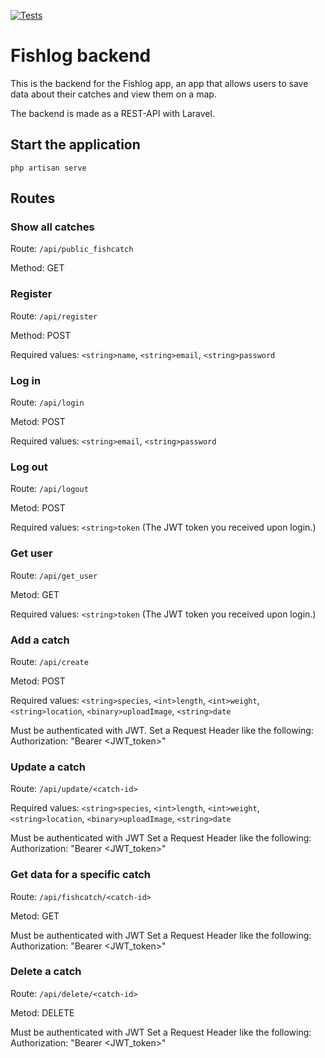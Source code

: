 [![Tests](https://github.com/Xolof/fishlog-backend/actions/workflows/tests.yml/badge.svg)](https://github.com/Xolof/fishlog-backend/actions/workflows/tests.yml)

# Fishlog backend

This is the backend for the Fishlog app, an app that allows users to save data about their catches and view them on a map.

The backend is made as a REST-API with Laravel.

## Start the application
`php artisan serve`

## Routes

### Show all catches

Route: `/api/public_fishcatch`

Method: GET

### Register

Route: `/api/register`

Method: POST

Required values: `<string>name`, `<string>email`, `<string>password`

### Log in

Route:  `/api/login`

Metod: POST

Required values: `<string>email`, `<string>password`

### Log out

Route:  `/api/logout`

Metod: POST

Required values: `<string>token` (The JWT token you received upon login.)

### Get user

Route:  `/api/get_user`

Metod: GET

Required values: `<string>token` (The JWT token you received upon login.)

### Add a catch

Route:  `/api/create`

Metod: POST

Required values: `<string>species`, `<int>length`, `<int>weight`, `<string>location`, `<binary>uploadImage`, `<string>date`

Must be authenticated with JWT. 
Set a Request Header like the following:
Authorization: "Bearer <JWT_token>"

### Update a catch

Route:  `/api/update/<catch-id>`

Required values: `<string>species`, `<int>length`, `<int>weight`, `<string>location`, `<binary>uploadImage`, `<string>date`

Must be authenticated with JWT
Set a Request Header like the following:
Authorization: "Bearer <JWT_token>"

### Get data for a specific catch

Route:  `/api/fishcatch/<catch-id>`

Metod: GET

Must be authenticated with JWT
Set a Request Header like the following:
Authorization: "Bearer <JWT_token>"

### Delete a catch

Route:  `/api/delete/<catch-id>`

Metod: DELETE

Must be authenticated with JWT
Set a Request Header like the following:
Authorization: "Bearer <JWT_token>"

